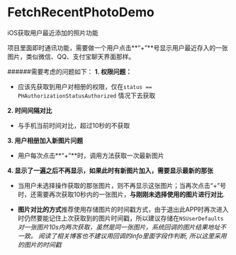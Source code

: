 # FetchRecentPhotoDemo
iOS获取用户最近添加的照片功能

项目里面即时通讯功能，需要做一个用户点击**“+”**号显示用户最近存入的一张图片，类似微信、QQ、支付宝聊天界面那样。

######需要考虑的问题如下：
**1. 权限问题：**
* 应该先获取到用户对相册的权限，仅在`status == PHAuthorizationStatusAuthorized` 情况下去获取

**2. 时间间隔对比**
* 与手机当前时间对比，超过10秒的不获取

**3. 用户相册加入新图片问题**
* 用户每次点击**“+”**时，调用方法获取一次最新图片

**4. 显示了一遍之后不再显示，如果此时有新图片加入，需要显示最新的那张**
* 当用户未选择操作获取的那张图片，则不再显示这张图片；当再次点击“+”号时，还需要再次获取10秒内的一张图片，**与刚刚未选择使用的图片进行对比**.  

* **图片对比的方式**推荐使用存储图片的时间戳方式，由于退出此APP时再次进入时仍然要能记住上次获取到的图片时间戳，所以建议存储在`NSUserDefaults`
        *对一张图片10s内两次获取，虽然是同一张图片，系统回调的图片结果地址不一致。   阅读了相关博客也不建议用回调的info里面字段作判断, 所以这里采用的图片的时间戳*
